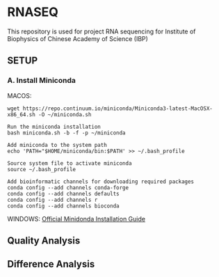 # RNASEQ
This repository is used for project RNA sequencing for Institute of Biophysics of Chinese Academy of Science (IBP)
## SETUP
### A. Install Miniconda
MACOS:
```
wget https://repo.continuum.io/miniconda/Miniconda3-latest-MacOSX-x86_64.sh -O ~/miniconda.sh

Run the miniconda installation
bash miniconda.sh -b -f -p ~/miniconda

Add miniconda to the system path
echo 'PATH="$HOME/miniconda/bin:$PATH' >> ~/.bash_profile

Source system file to activate miniconda
source ~/.bash_profile

Add bioinformatic channels for downloading required packages
conda config --add channels conda-forge
conda config --add channels defaults
conda config --add channels r
conda config --add channels bioconda
```
WINDOWS:
[Official Minidonda Installation Guide](https://docs.conda.io/projects/conda/en/latest/user-guide/install/windows.html)

## Quality Analysis
## Difference Analysis



